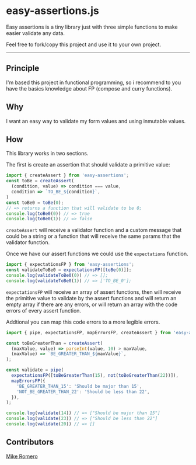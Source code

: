 # easy-assertions.js

Easy assertions is a tiny library just with three simple functions to make easier validate any data.

Feel free to fork/copy this project and use it to your own project.

----

## Principle
I'm based this project in functional programming, so i recommend to you have the basics knowledge about FP (compose and curry functions).

## Why
I want an easy way to validate my form values and using inmutable values.

## How
This library works in two sections.

The first is create an assertion that should validate a primitive value:

```javascript
import { createAssert } from 'easy-assertions';
const toBe = createAssert(
  (condition, value) => condition === value,
  condition => `TO_BE_${condition}`,
)
const toBe0 = toBe(0);
// => returns a function that will validate to be 0;
console.log(toBe0(0)) // => true
console.log(toBe0(1)) // => false
```
`createAssert` will receive a validator function and a custom message that could be a string or a function that will receive the same params that the validator function.

Once we have our assert functions we could use the `expectations` function.

```javascript
import { expectationsFP } from 'easy-assertions';
const validateToBe0 = expectationsFP([toBe(0)]);
console.log(validateToBe0(0)) // => [];
console.log(validateToBe0(1)) // => ['TO_BE_0'];
```

`expectationsFP` will receive an array of assert functions, then will receive the primitive value to validate by the assert functions and will return an empty array if there are any errors, or will return an array with the code errors of every assert function.

Addtional you can map this code errors to a more legible errors.

```javascript
import { pipe, expectationsFP, mapErrorsFP, createAssert } from 'easy-assertions';

const toBeGreaterThan = createAssert(
  (maxValue, value) => parseInt(value, 10) > maxValue,
  (maxValue) => `BE_GREATER_THAN_${maxValue}`,
);

const validate = pipe(
  expectationsFP([toBeGreaterThan(15), not(toBeGreaterThan(22))]),
  mapErrorsFP({
    'BE_GREATER_THAN_15': 'Should be major than 15',
    'NOT_BE_GREATER_THAN_22': 'Should be less than 22',
  }),
);

console.log(validate(14)) // => ["Should be major than 15"]
console.log(validate(23)) // => ["Should be less than 22"]
console.log(validate(20)) // => []
```

## Contributors
[Mike Romero](https://medium.com/@miguel.angel.romero.gtz)
